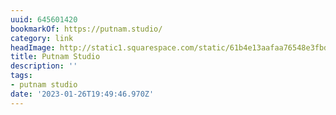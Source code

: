 ```yaml
---
uuid: 645601420
bookmarkOf: https://putnam.studio/
category: link
headImage: http://static1.squarespace.com/static/61b4e13aafaa76548e3fbdc5/t/64bea33ee233b01ae000d5f3/1690215230890/Summer+2023+10.png?format=1500w
title: Putnam Studio
description: ''
tags:
- putnam studio
date: '2023-01-26T19:49:46.970Z'
---
```



